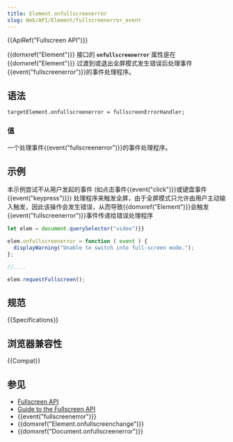 ```yaml
---
title: Element.onfullscreenerror
slug: Web/API/Element/fullscreenerror_event
---
```


{{ApiRef("Fullscreen API")}}

{{domxref("Element")}} 接口的 **`onfullscreenerror`** 属性是在{{domxref("Element")}} 过渡到或退出全屏模式发生错误后处理事件{{event("fullscreenerror")}}的事件处理程序。

## 语法

```plain
targetElement.onfullscreenerror = fullscreenErrorHandler;
```

### 值

一个处理事件{{event("fullscreenerror")}}的事件处理程序。

## 示例

本示例尝试不从用户发起的事件 (如点击事件{{event("click")}}或键盘事件{{event("keypress")}}) 处理程序来触发全屏，由于全屏模式只允许由用户主动输入触发，因此该操作会发生错误，从而导致{{domxref("Element")}}会触发{{event("fullscreenerror")}}事件传递给错误处理程序

```js
let elem = document.querySelector("video")}}

elem.onfullscreenerror = function ( event ) {
  displayWarning("Unable to switch into full-screen mode.");
};

//....

elem.requestFullscreen();
```

## 规范

{{Specifications}}

## 浏览器兼容性

{{Compat}}

## 参见

- [Fullscreen API](/zh-CN/docs/Web/API/Fullscreen_API)
- [Guide to the Fullscreen API](/zh-CN/docs/Web/API/Fullscreen_API/Guide)
- {{event("fullscreenerror")}}
- {{domxref("Element.onfullscreenchange")}}
- {{domxref("Document.onfullscreenerror")}}

